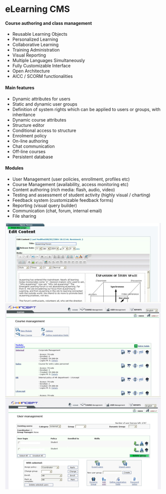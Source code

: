 # eLearning CMS

#### Course authoring and class management

* Reusable Learning Objects
* Personalized Learning
* Collaborative Learning
* Training Administration
* Visual Reporting
* Multiple Languages Simultaneously
* Fully Customizable Interface
* Open Architecture
* AICC / SCORM functionalities

#### Main features
* Dynamic attributes for users
* Static and dynamic user groups
* Definition of system rights which can be applied to users or groups, with inheritance
* Dynamic course attributes
* Structure editor
* Conditional access to structure
* Enrolment policy
* On-line authoring
* Chat communication
* Off-line courses
* Persistent database

#### Modules
* User Management (user policies, enrollment, profiles etc)
* Course Management (availability, access monitoring etc)
* Content authoring (rich media: flash, audio, video)
* Testing and assessment of student activity (highly visual / charting)
* Feedback system (customizable feedback forms)
* Reporting (visual query builder)
* Communication (chat, forum, internal email)
* File sharing


![alt text](https://raw.githubusercontent.com/andyfe76/eLearning/master/screenshots/authoring.png)
![alt text](https://raw.githubusercontent.com/andyfe76/eLearning/master/screenshots/course.png)
![alt text](https://raw.githubusercontent.com/andyfe76/eLearning/master/screenshots/usr.png)

